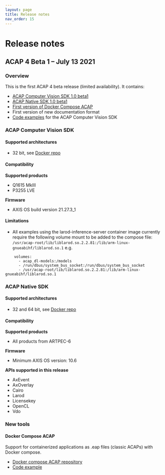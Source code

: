 ```yaml
---
layout: page
title: Release notes
nav_order: 15
---
```


# Release notes

## ACAP 4 Beta 1 – July 13 2021
### Overview
This is the first ACAP 4 beta release (limited availability). It contains:

* [ACAP Computer Vision SDK 1.0 beta1](#acap-computer-vision-sdk)
* [ACAP Native SDK 1.0 beta1](#acap-native-sdk)
* [First version of Docker Compose ACAP](#docker-compose-acap)
* First version of new documentation format
* [Code examples]( https://github.com/AxisCommunications/acap-application-examples) for the ACAP Computer Vision SDK

### ACAP Computer Vision SDK
#### Supported architectures

* 32 bit, see [Docker repo](https://hub.docker.com/r/axisecp/acap-computer-vision-sdk)

#### Compatibility

**Supported products**
* Q1615 MkIII
* P3255 LVE

**Firmware**
* AXIS OS build version 21.27.3_1


#### Limitations

* All examples using the larod-inference-server container image currently require the following volume mount to be added to the compose file: `/usr/acap-root/lib/liblarod.so.2.2.81:/lib/arm-linux-gnueabihf/liblarod.so.1` e.g.

```
    volumes:
      - acap_dl-models:/models
      - /run/dbus/system_bus_socket:/run/dbus/system_bus_socket
      - /usr/acap-root/lib/liblarod.so.2.2.81:/lib/arm-linux-gnueabihf/liblarod.so.1
 ```

### ACAP Native SDK
#### Supported architectures

* 32 and 64 bit, see [Docker repo](https://hub.docker.com/r/axisecp/acap-native-sdk)

#### Compatibility

**Supported products**
* All products from ARTPEC-6

**Firmware**
* Minimum AXIS OS version: 10.6

**APIs supported in this release**
* AxEvent
* AxOverlay
* Cairo
* Larod
* Licensekey
* OpenCL
* Vdo

### New tools
#### Docker Compose ACAP

Support for containerized applications as .eap files (classic ACAPs) with Docker compose.
* [Docker compose ACAP repository]( https://hub.docker.com/r/axisecp/docker-compose-acap)
* [Code example]( https://github.com/AxisCommunications/acap-native-sdk-examples/tree/master/container-example)
